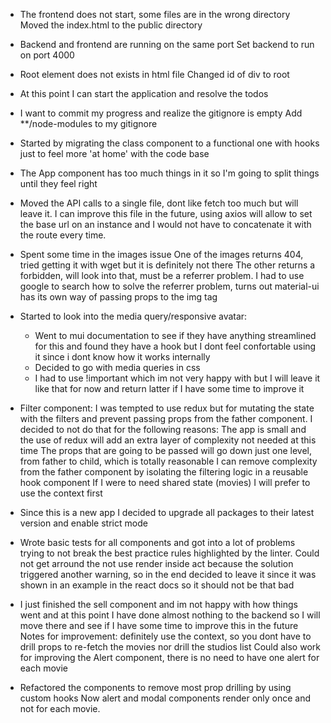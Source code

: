 - The frontend does not start, some files are in the wrong directory
    Moved the index.html to the public directory

- Backend and frontend are running on the same port
    Set backend to run on port 4000

- Root element does not exists in html file
    Changed id of div to root

- At this point I can start the application and resolve the todos

- I want to commit my progress and realize the gitignore is empty
    Add **/node-modules to my gitignore

- Started by migrating the class component to a functional one with hooks
  just to feel more 'at home' with the code base
        
- The App component has too much things in it so I'm going to split things
  until they feel right

- Moved the API calls to a single file, dont like fetch too much but will leave it.
    I can improve this file in the future, using axios will allow to set the
    base url on an instance and I would not have to concatenate it with the
    route every time.

- Spent some time in the images issue
  One of the images returns 404, tried getting it with wget but it is definitely not there
  The other returns a forbidden, will look into that, must be a referrer problem.
  I had to use google to search how to solve the referrer problem, turns out 
  material-ui has its own way of passing props to the img tag

- Started to look into the media query/responsive avatar:
    - Went to mui documentation to see if they have anything streamlined for this
      and found they have a hook but I dont feel confortable using it since i dont 
      know how it works internally
    - Decided to go with media queries in css
    - I had to use !important which im not very happy with but I will leave
      it like that for now and return latter if I have some time to improve it

- Filter component: I was tempted to use redux but for mutating the state with the
  filters and prevent passing props from the father component.
  I decided to not do that for the following reasons:
    The app is small and the use of redux will add an extra layer of complexity
    not needed at this time
    The props that are going to be passed will go down just one level, from
    father to child, which is totally reasonable
    I can remove complexity from the father component by isolating the filtering
    logic in a reusable hook component
    If I were to need shared state (movies) I will prefer to use the context first

- Since this is a new app I decided to upgrade all packages to their latest version and enable strict mode

- Wrote basic tests for all components and got into a lot of problems
  trying to not break the best practice rules highlighted by the linter.
    Could not get arround the not use render inside act because the solution
    triggered another warning, so in the end decided to leave it since it was
    shown in an example in the react docs so it should not be that bad
    
- I just finished the sell component and im not happy with how things went and 
  at this point I have done almost nothing to the backend so I will move there
  and see if I have some time to improve this in the future
    Notes for improvement: definitely use the context, so you dont have to drill
    props to re-fetch the movies nor drill the studios list
    Could also work for improving the Alert component, there is no need to have
    one alert for each movie

- Refactored the components to remove most prop drilling by using custom hooks
  Now alert and modal components render only once and not for each movie.
